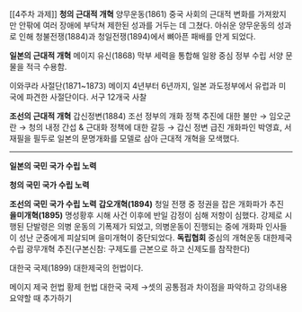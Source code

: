 [[4주차 과제]]
**청의 근대적 개혁**
양무운동(1861)
중국 사회의 근대적 변화를 가져왔지만 안팎에 여러 장애에 부닥쳐 제한된 성과를 거두는 데 그쳤다.
아쉬운 양무운동의 성과로 인해 청불전쟁(1884)과 청일전쟁(1894)에서 뼈아픈 패배를 안게 되었다.
  
**일본의 근대적 개혁**
메이지 유신(1868)
막부 세력을 통합해 일왕 중심 정부 수립
서양 문물을 적극 수용함.
  
이와쿠라 사절단(1871~1873)
메이지 4년부터 6년까지, 일본 과도정부에서 유럽과 미국에 파견한 사절단이다.
서구 12개국 사찰
  
**조선의 근대적 개혁**
갑신정변(1884)
조선 정부의 개화 정책 추진에 대한 불만 → 임오군란 → 청의 내정 간섭 & 근대화 정책에 대한 갈등 → 갑신 정변
급진 개화파인 박영효, 서재필을 필두로 일본의 문명개화를 모델로 삼아 근대적 개혁을 모색했다.
  
---
  
**일본의 국민 국가 수립 노력**
  
**청의 국민 국가 수립 노력**
  
**조선의 국민 국가 수립 노력**
**갑오개혁(1894)**
청일 전쟁 중 정권을 잡은 개화파가 추진
**을미개혁(1895)**
명성황후 시해 사건 이후에 반일 감정이 심해 저항이 심했다.
강제로 시행된 단발령은 의병 운동의 기폭제가 되었고, 의병운동이 진행되는 중에 개화파 인사들이 성난 군중에게 피살되며 을미개혁이 중단되었다.
**독립협회** 중심의 개혁운동
대한제국 수립
광무개혁 추진(구본신참: 구제도를 근본으로 하고 신제도를 참작한다)
  
대한국 국제(1899)
대한제국의 헌법이다.
  
메이지 제국 헌법
황제 헌법
대한국 국제
→셋의 공통점과 차이점을 파악하고 강의내용 요약할 때 추가하기